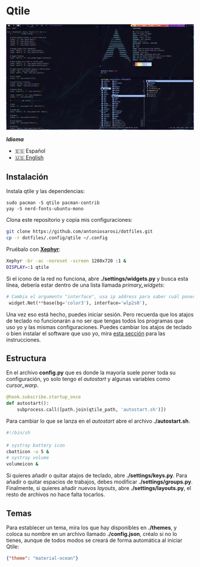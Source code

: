 # Qtile

![Qtile](../../.screenshots/qtile.png)

***Idioma***
- 🇪🇸 Español
- [🇺🇸 English](https://github.com/antoniosarosi/dotfiles/tree/master/.config/qtile)

## Instalación

Instala qtile y las dependencias:

```
sudo pacman -S qtile pacman-contrib
yay -S nerd-fonts-ubuntu-mono
```

Clona este repositorio y copia mis configuraciones:

```bash
git clone https://github.com/antoniosarosi/dotfiles.git
cp -r dotfiles/.config/qtile ~/.config
```

Pruébalo con **[Xephyr](https://wiki.archlinux.org/index.php/Xephyr)**:

```bash
Xephyr -br -ac -noreset -screen 1280x720 :1 &
DISPLAY=:1 qtile
```

Si el icono de la red no funciona, abre  **./settings/widgets.py** y busca
esta línea, debería estar dentro de una lista llamada *primary_widgets*:

```python
# Cambia el argumento "interface", usa ip address para saber cuál poner
 widget.Net(**base(bg='color3'), interface='wlp2s0'),
```

Una vez eso está hecho, puedes iniciar sesión. Pero recuerda que los atajos de
teclado no funcionarán a no ser que tengas todos los programas que uso yo y las
mismas configuraciones. Puedes cambiar los atajos de teclado o bien instalar el
software que uso yo, mira
[esta sección](https://github.com/antoniosarosi/dotfiles#keybindings)
para las instrucciones.

## Estructura

En el archivo **config.py** que es donde la mayoría suele poner toda su
configuración, yo solo tengo el *autostart* y algunas variables como
*cursor_warp*.

```python
@hook.subscribe.startup_once
def autostart():
    subprocess.call([path.join(qtile_path, 'autostart.sh')])
```

Para cambiar lo que se lanza en el *autostart* abre el archivo 
**./autostart.sh**.

```bash
#!/bin/sh

# systray battery icon
cbatticon -u 5 &
# systray volume
volumeicon &
```

Si quieres añadir o quitar atajos de teclado, abre **./settings/keys.py**. Para
añadir o quitar espacios de trabajos, debes modificar **./settings/groups.py**.
Finalmente, si quieres añadir nuevos *layouts*, abre **./settings/layouts.py**,
el resto de archivos no hace falta tocarlos.

## Temas

Para establecer un tema, mira los que hay disponibles en **./themes**, y coloca
su nombre en un archivo llamado **./config.json**, créalo si no lo tienes,
aunque de todos modos se creará de forma automática al iniciar Qtile:

```json
{"theme": "material-ocean"}
```
